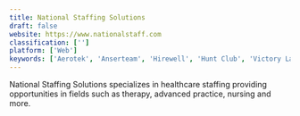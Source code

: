 ```yaml
---
title: National Staffing Solutions
draft: false 
website: https://www.nationalstaff.com
classification: ['']
platform: ['Web']
keywords: ['Aerotek', 'Anserteam', 'Hirewell', 'Hunt Club', 'Victory Lap']
---
```

National Staffing Solutions specializes in healthcare staffing providing opportunities in fields such as therapy, advanced practice, nursing and more.